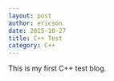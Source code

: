 ```yaml
---
layout: post
author: ericson
date: 2015-10-27
title: C++ Test
category: C++
---
```


This is my first C++ test blog.